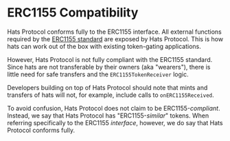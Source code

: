 # ERC1155 Compatibility

Hats Protocol conforms fully to the ERC1155 interface. All external functions required by the [ERC1155 standard](https://eips.ethereum.org/EIPS/eip-1155) are exposed by Hats Protocol. This is how hats can work out of the box with existing token-gating applications.

However, Hats Protocol is not fully compliant with the ERC1155 standard. Since hats are not transferable by their owners (aka "wearers"), there is little need for safe transfers and the `ERC1155TokenReceiver` logic.&#x20;

Developers building on top of Hats Protocol should note that mints and transfers of hats will not, for example, include calls to `onERC1155Received`.

To avoid confusion, Hats Protocol does not claim to be ERC1155-_compliant_. Instead, we say that Hats Protocol has "ERC1155-_similar_" tokens. When referring specifically to the ERC1155 _interface_, however, we do say that Hats Protocol conforms fully.
